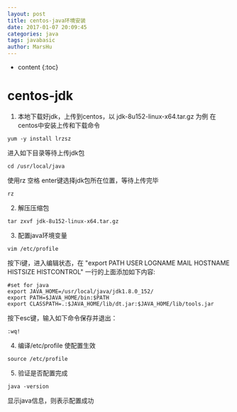 ```yaml
---
layout: post
title: centos-java环境安装
date: 2017-01-07 20:09:45
categories: java
tags: javabasic
author: MarsHu
---
```


* content
{:toc}

# centos-jdk #
1. 本地下载好jdk，上传到centos，以 jdk-8u152-linux-x64.tar.gz 为例
在centos中安装上传和下载命令
```
yum -y install lrzsz
```
进入如下目录等待上传jdk包
```
cd /usr/local/java
```
使用rz 空格 enter键选择jdk包所在位置，等待上传完毕
```
rz
```




2. 解压压缩包
```
tar zxvf jdk-8u152-linux-x64.tar.gz
```
3. 配置java环境变量
```
vim /etc/profile
```
按下i键，进入编辑状态，在 "export PATH USER LOGNAME MAIL HOSTNAME HISTSIZE HISTCONTROL"
一行的上面添加如下内容:
```
#set for java
export JAVA_HOME=/usr/local/java/jdk1.8.0_152/
export PATH=$JAVA_HOME/bin:$PATH
export CLASSPATH=.:$JAVA_HOME/lib/dt.jar:$JAVA_HOME/lib/tools.jar
```
按下esc键，输入如下命令保存并退出：
```
:wq!
```
4. 编译/etc/profile 使配置生效
```
source /etc/profile
```
5. 验证是否配置完成
```
java -version
```
显示java信息，则表示配置成功